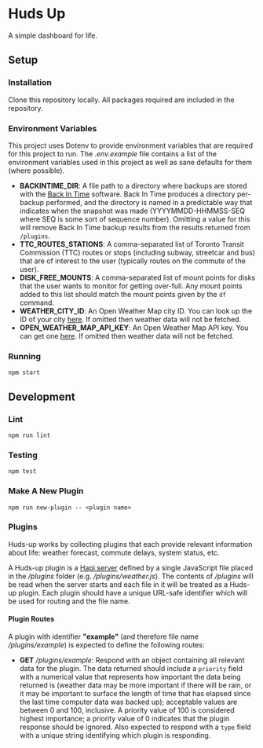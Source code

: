 # Huds Up

A simple dashboard for life.

## Setup

### Installation

Clone this repository locally. All packages required are included in the repository.

### Environment Variables

This project uses Dotenv to provide environment variables that are required for this project to run. The _.env.example_ file contains a list of the environment variables used in this project as well as sane defaults for them (where possible).

* **BACKINTIME_DIR**: A file path to a directory where backups are stored with the [Back In Time](http://backintime.le-web.org/) software. Back In Time produces a directory per-backup performed, and the directory is named in a predictable way that indicates when the snapshot was made (YYYYMMDD-HHMMSS-SEQ where SEQ is some sort of sequence number). Omitting a value for this will remove Back In Time backup results from the results returned from `/plugins`.
* **TTC_ROUTES_STATIONS**: A comma-separated list of Toronto Transit Commission (TTC) routes or stops (including subway, streetcar and bus) that are of interest to the user (typically routes on the commute of the user).
* **DISK_FREE_MOUNTS**: A comma-separated list of mount points for disks that the user wants to monitor for getting over-full. Any mount points added to this list should match the mount points given by the `df` command.
* **WEATHER_CITY_ID**: An Open Weather Map city ID. You can look up the ID of your city [here](http://openweathermap.org/city). If omitted then weather data will not be fetched.
* **OPEN_WEATHER_MAP_API_KEY**: An Open Weather Map API key. You can get one [here](https://home.openweathermap.org/users/sign_up). If omitted then weather data will not be fetched.

### Running

`npm start`

## Development

### Lint

`npm run lint`

### Testing

`npm test`

### Make A New Plugin

`npm run new-plugin -- <plugin name>`

### Plugins

Huds-up works by collecting plugins that each provide relevant information about life: weather forecast, commute delays, system status, etc.

A Huds-up plugin is a [Hapi server](http://hapijs.com/api#server) defined by a single JavaScript file placed in the _/plugins_ folder (e.g. _/plugins/weather.js_). The contents of _/plugins_ will be read when the server starts and each file in it will be treated as a Huds-up plugin. Each plugin should have a unique URL-safe identifier which will be used for routing and the file name.

#### Plugin Routes

A plugin with identifier **"example"** (and therefore file name _/plugins/example_) is expected to define the following routes:

* **GET** _/plugins/example_: Respond with an object containing all relevant data for the plugin. The data returned should include a `priority` field with a numerical value that represents how important the data being returned is (weather data may be more important if there will be rain, or it may be important to surface the length of time that has elapsed since the last time computer data was backed up); acceptable values are between 0 and 100, inclusive. A priority value of 100 is considered highest importance; a priority value of 0 indicates that the plugin response should be ignored. Also expected to respond with a `type` field with a unique string identifying which plugin is responding.
